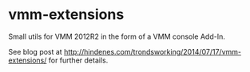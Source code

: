 vmm-extensions
==============

Small utils for VMM 2012R2 in the form of a VMM console Add-In.

See blog post at http://hindenes.com/trondsworking/2014/07/17/vmm-extensions/ for further details.
